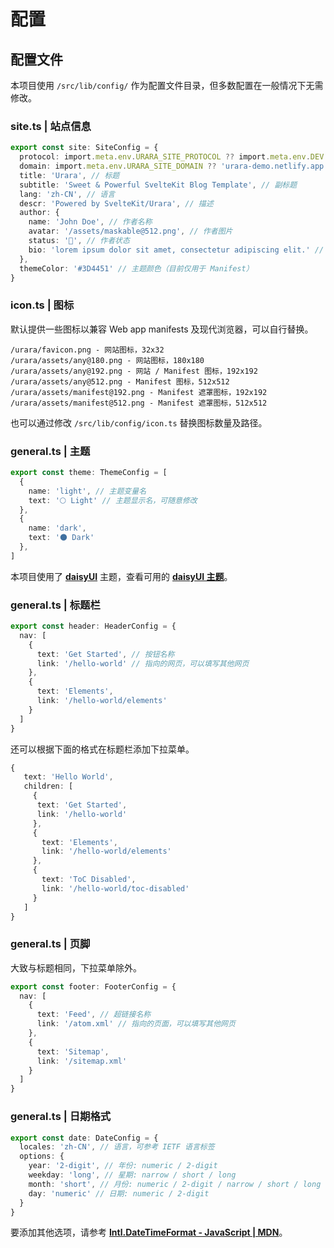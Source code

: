 # 配置

## 配置文件

本项目使用 `/src/lib/config/` 作为配置文件目录，但多数配置在一般情况下无需修改。

### site.ts | 站点信息

```ts
export const site: SiteConfig = {
  protocol: import.meta.env.URARA_SITE_PROTOCOL ?? import.meta.env.DEV ? 'http://' : 'https://', // 协议（一般无需更改）
  domain: import.meta.env.URARA_SITE_DOMAIN ?? 'urara-demo.netlify.app', // 域名
  title: 'Urara', // 标题
  subtitle: 'Sweet & Powerful SvelteKit Blog Template', // 副标题
  lang: 'zh-CN', // 语言
  descr: 'Powered by SvelteKit/Urara', // 描述
  author: {
    name: 'John Doe', // 作者名称
    avatar: '/assets/maskable@512.png', // 作者图片
    status: '🌸', // 作者状态
    bio: 'lorem ipsum dolor sit amet, consectetur adipiscing elit.' // 作者描述
  },
  themeColor: '#3D4451' // 主题颜色（目前仅用于 Manifest）
}
```

### icon.ts | 图标

默认提供一些图标以兼容 Web app manifests 及现代浏览器，可以自行替换。

```
/urara/favicon.png - 网站图标，32x32
/urara/assets/any@180.png - 网站图标，180x180
/urara/assets/any@192.png - 网站 / Manifest 图标，192x192
/urara/assets/any@512.png - Manifest 图标，512x512
/urara/assets/manifest@192.png - Manifest 遮罩图标，192x192
/urara/assets/manifest@512.png - Manifest 遮罩图标，512x512
```

也可以通过修改 `/src/lib/config/icon.ts` 替换图标数量及路径。

### general.ts | 主题

```ts
export const theme: ThemeConfig = [
  {
    name: 'light', // 主题变量名
    text: '🌕 Light' // 主题显示名，可随意修改
  },
  {
    name: 'dark',
    text: '🌑 Dark'
  },
]
```

本项目使用了 [**daisyUI**](https://daisyui.com/) 主题，查看可用的 [**daisyUI 主题**](https://daisyui.com/docs/themes/?lang=zh_cn)。

### general.ts | 标题栏

```ts
export const header: HeaderConfig = {
  nav: [
    {
      text: 'Get Started', // 按钮名称
      link: '/hello-world' // 指向的网页，可以填写其他网页
    },
    {
      text: 'Elements',
      link: '/hello-world/elements'
    }
  ]
}
```

还可以根据下面的格式在标题栏添加下拉菜单。

```ts
{
   text: 'Hello World',
   children: [
     {
      text: 'Get Started',
      link: '/hello-world'
     },
     {
       text: 'Elements',
       link: '/hello-world/elements'
     },
	 {
	   text: 'ToC Disabled',
	   link: '/hello-world/toc-disabled'
	 }
   ]
}
```

### general.ts | 页脚

大致与标题相同，下拉菜单除外。

```ts
export const footer: FooterConfig = {
  nav: [
    {
      text: 'Feed', // 超链接名称
      link: '/atom.xml' // 指向的页面，可以填写其他网页
    },
    {
      text: 'Sitemap',
      link: '/sitemap.xml'
    }
  ]
}
```

### general.ts | 日期格式

```ts
export const date: DateConfig = {
  locales: 'zh-CN', // 语言，可参考 IETF 语言标签
  options: {
    year: '2-digit', // 年份: numeric / 2-digit
    weekday: 'long', // 星期: narrow / short / long
    month: 'short', // 月份: numeric / 2-digit / narrow / short / long
    day: 'numeric' // 日期: numeric / 2-digit
  }
}
```

要添加其他选项，请参考 [**Intl.DateTimeFormat - JavaScript | MDN**](https://developer.mozilla.org/zh-CN/docs/Web/JavaScript/Reference/Global_Objects/Intl/DateTimeFormat)。
